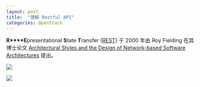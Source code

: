 ```yaml
---
layout: post
title:  "理解 Restful API"
categories: OpenStack
---
```


**R****E**presentational **S**tate **T**ransfer ([REST](https://en.wikipedia.org/wiki/Representational_state_transfer)) 于 2000 年由 Roy Fielding 在其博士论文 [Architectural Styles and the Design of Network-based Software Architectures](https://www.ics.uci.edu/~fielding/pubs/dissertation/top.htm) 提出。

![](http://7xp2eu.com1.z0.glb.clouddn.com/restresourceaction.png)

![](http://7xp2eu.com1.z0.glb.clouddn.com/resturimethod.png)